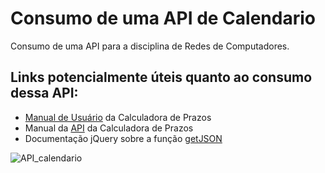 # Consumo de uma API de Calendario
Consumo de uma API para a disciplina de Redes de Computadores.

## Links potencialmente úteis quanto ao consumo dessa API:
- [Manual de Usuário](https://elekto.com.br/Blog/ManualDoUsuarioDaCalculadoraDePrazos) da Calculadora de Prazos
- Manual da [API](https://elekto.com.br/Blog/ComoConsumirApiDeCalendarios) da Calculadora de Prazos
- Documentação jQuery sobre a função [getJSON](https://api.jquery.com/jQuery.getJSON)

![API_calendario](https://github.com/user-attachments/assets/0b933df5-8660-4d3a-b96b-9fa31f94e772)
